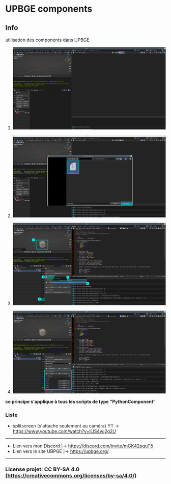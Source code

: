 # UPBGE components

## Info

utilisation des components dans UPBGE

1) ![illu1.png](illustration/illu1.png)

2) ![illu2.png](illustration/illu2.png)

3) ![illu3.png](illustration/illu3.png)

4) ![illu4.png](illustration/illu4.png)

**ce principe s'applique à tous les scripts de type "PythonComponent"**

### Liste

- splitscreen (s'attache seulement au caméra) YT -> https://www.youtube.com/watch?v=lLlS4wj2g2U

---
- Lien vers mon Discord |-> https://discord.com/invite/mGK42pquT5
- Lien vers le site UBPGE |-> https://upbge.org/
---
### License projet: CC BY-SA 4.0 (https://creativecommons.org/licenses/by-sa/4.0/)
